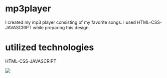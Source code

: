 # mp3player

I created my mp3 player consisting of my favorite songs.
I used HTML-CSS-JAVASCRIPT while preparing this design.


# utilized technologies
HTML-CSS-JAVASCRIPT





<img src="/img/mp3.gif"  />
